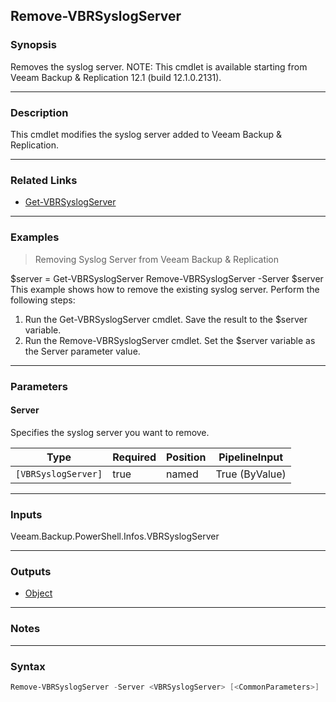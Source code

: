 Remove-VBRSyslogServer
----------------------

### Synopsis
Removes the syslog server.
NOTE: This cmdlet is available starting from Veeam Backup & Replication 12.1 (build 12.1.0.2131).

---

### Description

This cmdlet modifies the syslog server added to Veeam Backup & Replication.

---

### Related Links
* [Get-VBRSyslogServer](Get-VBRSyslogServer)

---

### Examples
> Removing Syslog Server from Veeam Backup & Replication

$server = Get-VBRSyslogServer
Remove-VBRSyslogServer -Server $server
This example shows how to remove the existing syslog server.
Perform the following steps:
1. Run the Get-VBRSyslogServer cmdlet. Save the result to the $server variable.
2. Run the Remove-VBRSyslogServer cmdlet. Set the $server variable as the Server parameter value.

---

### Parameters
#### **Server**
Specifies the syslog server you want to remove.

|Type               |Required|Position|PipelineInput |
|-------------------|--------|--------|--------------|
|`[VBRSyslogServer]`|true    |named   |True (ByValue)|

---

### Inputs
Veeam.Backup.PowerShell.Infos.VBRSyslogServer

---

### Outputs
* [Object](https://learn.microsoft.com/en-us/dotnet/api/System.Object)

---

### Notes

---

### Syntax
```PowerShell
Remove-VBRSyslogServer -Server <VBRSyslogServer> [<CommonParameters>]
```
